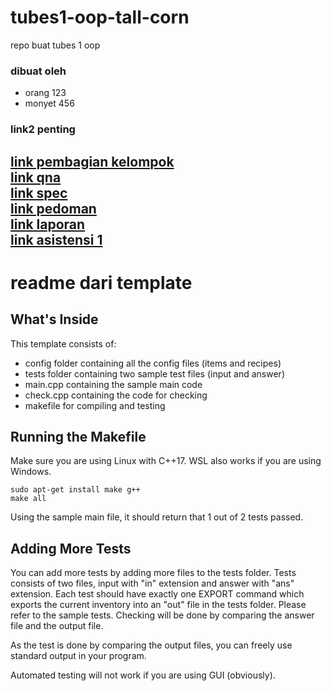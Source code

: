 # tubes1-oop-tall-corn
repo buat tubes 1 oop

### dibuat oleh
- orang 123
- monyet 456

### link2 penting
[link pembagian kelompok](https://docs.google.com/spreadsheets/d/1e1iqv_0m8Hj05l9DQ6fYImuSGiHzUDW6z2K2LTNpIT8/edit#gid=2043760804)\
[link qna](https://docs.google.com/spreadsheets/d/1eId5WybvuhNl329oPe944U_iuOeaiQk7HQaVEPOSjeE/edit#gid=1410919163)\
[link spec](https://docs.google.com/document/d/1SeMA2ugBRTX8CC2HvdrkLcuhqRSLJ81m/edit)\
[link pedoman](https://docs.google.com/document/d/18TpVkY1RWG8EwFirT7qwFMvAEDTKdFdY/edit)\
[link laporan](https://docs.google.com/document/d/1G4pTkZyIyddl5NclLTXnlm7Fbg3ARk-4/edit)\
[link asistensi 1](https://docs.google.com/document/d/1NVLBiEOAP0xUehO1MuTZedD7Jtrwp341/edit)
--- 
# readme dari template

## What's Inside
This template consists of:
- config folder containing all the config files (items and recipes)
- tests folder containing two sample test files (input and answer)
- main.cpp containing the sample main code
- check.cpp containing the code for checking
- makefile for compiling and testing

## Running the Makefile
Make sure you are using Linux with C++17. WSL also works if you are using Windows.
```
sudo apt-get install make g++
make all
```
Using the sample main file, it should return that 1 out of 2 tests passed.

## Adding More Tests
You can add more tests by adding more files to the tests folder. Tests consists of two files, input with "in" extension and answer with "ans" extension. Each test should have exactly one EXPORT command which exports the current inventory into an "out" file in the tests folder. Please refer to the sample tests. Checking will be done by comparing the answer file and the output file.

As the test is done by comparing the output files, you can freely use standard output in your program.

Automated testing will not work if you are using GUI (obviously).